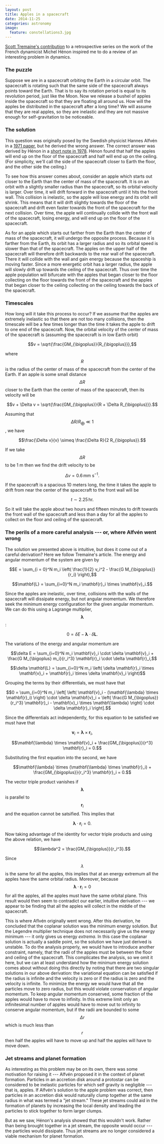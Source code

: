 ```yaml
---
layout: post
title: Apples in a spacecraft
date: 2014-11-25
categories: astronomy
image:
  feature: constellations3.jpg
---
```


[Scott Tremaine's contribution][1] to a retrospective series on the work of
the French dynamicist Michel Hénon inspired me to do a review of an
interesting problem in dynamics.

### The puzzle

Suppose we are in a spacecraft orbiting the Earth in a circular orbit.  The
spacecraft is rotating such that the same side of the spacecraft always
points toward the Earth.  That is to say its rotation period is equal to its
revolution period, just like the Moon.  Now we release a bushel of apples
inside the spacecraft so that they are floating all around us.  How will the
apples be distributed in the spacecraft after a long time?  We will assume
that they are real apples, so they are inelastic and they are not massive
enough for self-gravitation to be noticeable.  

### The solution

This question was originally posed by the Swedish physicist Hannes Alfvén in
a [1971 paper][2], but he derived the wrong answer.  The correct answer was
derived by Hénon in a [short note in 1978][3].  Hénon found that half the
apples will end up on the floor of the spacecraft and half will end up on
the ceiling.  (For simplicity, we'll call the side of the spacecraft closer
to Earth the floor, and the other side the ceiling.)

To see how this answer comes about, consider an apple which starts out
closer to the Earth than the center of mass of the spacecraft.  It is on an
orbit with a slightly smaller radius than the spacecraft, so its orbital
velocity is larger.  Over time, it will drift forward in the spacecraft
until it hits the front wall.  This collision is inelastic, so the apple
will lose energy and its orbit will shrink.  This means that it will drift
slightly towards the floor of the spacecraft and drift even faster towards
the front of the spacecraft for the next collision.  Over time, the apple
will continually collide with the front wall of the spacecraft, losing
energy, and will end up on the floor of the spacecraft.

As for an apple which starts out farther from the Earth than the center of
mass of the spacecraft, it will undergo the opposite process.  Because it is
farther from the Earth, its orbit has a larger radius and so its orbital
speed is slower than that of the spacecraft.  The apples on the upper half
of the spacecraft will therefore drift backwards to the rear wall of the
spacecraft.  There it will collide with the wall and gain energy because the
spaceship is moving faster.  Since a more energetic orbit has a larger
radius, the apple will slowly drift up towards the ceiling of the
spacecraft.  Thus over time the apple population will bifurcate with the
apples that began closer to the floor collecting on the floor towards the
front of the spacecraft and the apples that began closer to the ceiling
collecting on the ceiling towards the back of the spacecraft. 

### Timescales

How long will it take this process to occur?  If we assume that the apples
are extremely inelastic so that there are not too many collisions, then the
timescale will be a few times longer than the time it takes the apple to
drift to one end of the spacecraft.  Now, the orbital velocity of the center
of mass of the spacecraft is (assuming the spacecraft is in low Earth orbit)

$$v = \sqrt{\frac{GM_{\bigoplus}}{R_{\bigoplus}}},$$

where $$R$$ is the radius of the center of mass of the spacecraft from the
center of the Earth.  If an apple is some small distance $$\Delta R$$ closer
to the Earth than the center of mass of the spacecraft, then its velocity
will be

$$v + \Delta v = \sqrt{\frac{GM_{\bigoplus}}{R + \Delta R_{\bigoplus}}}.$$

Assuming that $$\Delta R / R_{\bigoplus} \ll 1$$, we have

$$\frac{\Delta v}{v} \simeq \frac{\Delta R}{2 R_{\bigoplus}}.$$

If we take $$\Delta R$$ to be 1 m then we find the drift velocity to be

$$\Delta v = 0.6 \, \textrm{mm} \: \textrm{s}^{-1}.$$

If the spacecraft is a spacious 10 meters long, the time it takes the apple
to drift from near the center of the spacecraft to the front wall will be 

$$t \sim 2.25 \, \textrm{hr}.$$

So it will take the apple about two hours and fifteen minutes to drift
towards the front wall of the spacecraft and less than a day for all the
apples to collect on the floor and ceiling of the spacecraft.

### The perils of a more careful analysis --- or, where Alfvén went wrong

The solution we presented above is intuitive, but does it come out of a
careful derivation?  Here we follow Tremaine's article.  The energy and
angular momentum of the system are given by

$$E = \sum_{i = 0}^N m_i \left( \frac{1}{2} v_i^2 - \frac{G
M_{\bigoplus}}{r_i} \right),$$

$$\mathbf{L} = \sum_{i=0}^N m_i \mathbf{r}_i \times \mathbf{v}_i.$$

Since the apples are inelastic, over time, collisions with the walls of the
spacecraft will dissipate energy, but not angular momentum.  We therefore
seek the minimum energy configuration for the given angular momentum.  We
can do this using a Lagrange multiplier, $$\mathbf{\lambda}$$:

$$0 = \delta E - \mathbf{\lambda} \cdot \delta \mathbf{L}.$$

The variations of the energy and angular momentum are

$$\delta E = \sum_{i=0}^N m_i \mathbf{v}_i \cdot \delta \mathbf{v}_i +
\frac{G M_{\bigoplus} m_i}{r_i^3} \mathbf{r}_i \cdot \delta \mathbf{r}_i,$$

$$\delta \mathbf{L} = \sum_{i=0}^N m_i \left( \delta \mathbf{r}_i \times
\mathbf{v}_i + \mathbf{r}_i \times \delta \mathbf{v}_i \right)$$

Grouping the terms by their differentials, we must have that

$$0 = \sum_{i=0}^N m_i \left[ \left( \mathbf{v}_i - (\mathbf{\lambda} \times
\mathbf{r}_i) \right) \cdot \delta \mathbf{v}_i + \left( \frac{G
M_{\bigoplus}}{r_i^3} \mathbf{r}_i - \mathbf{v}_i \times \mathbf{\lambda}
\right) \cdot \delta \mathbf{r}_i \right].$$

Since the differentials act independently, for this equation to be
satisfied we must have that 

$$\mathbf{v}_i = \mathbf{\lambda} \times \mathbf{r}_i,$$

$$\mathbf{\lambda} \times \mathbf{v}_i + \frac{GM_{\bigoplus}}{r^3}
\mathbf{r}_i = 0.$$

Substituting the first equation into the second, we have

$$\mathbf{\lambda} \times (\mathbf{\lambda} \times \mathbf{r}_i) +
\frac{GM_{\bigoplus}}{r_i^3} \mathbf{r}_i = 0.$$

The vector triple product vanishes if $$\mathbf{\lambda}$$ is parallel to
$$\mathbf{r}_i$$ and the equation cannot be satsified.  This implies that

$$\mathbf{\lambda} \cdot \mathbf{r}_i = 0.$$

Now taking advantage of the identity for vector triple products and using
the above relation, we have

$$\lambda^2 = \frac{GM_{\bigoplus}}{r_i^3}.$$

Since $$\lambda$$ is the same for all the apples, this implies that at an
energy extremum all the apples have the same orbital radius.  Moreover,
because $$\mathbf{\lambda} \cdot \mathbf{r}_i = 0$$ for all the apples, all
the apples must have the same orbital plane.  This result would then seem to
contradict our earlier, intuitive derivation ---  we appear to be finding
that all the apples will collect in the middle of the spacecraft.

This is where Aflvén originally went wrong.  After this derivation, he
concluded that the coplanar solution was the minimum energy solution.  But
the Legendre multiplier technique does not necessarily give us the energy
minimum --- it only gives us energy _extrema_.  In this case the coplanar
solution is actually a saddle point, so the solution we have just derived is
unstable.  To do the analysis properly, we would have to introduce another
constraint, namely, that the radii of the apples must be between the floor
and ceiling of the spacecraft.  This complicates the analysis, so we omit it
here, but we can at least understand how the minimum energy solution comes
about without doing this directly by noting that there are two singular
solutions in our above derivation: the variational equation can be satisfied
if the radius is infinite and the velocity is zero or if the radius is zero
and the velocity is infinite.  To minimize the energy we would have that all
the particles move to zero radius, but this would violate conservation of
angular momentum.  To keep angular momentum conserved, some fraction of the
apples would have to move to infinity.  In this extreme limit only an
infinitesimal number of apples would have to move out to infinity to
conserve angular momentum, but if the radii are bounded to some $$\Delta r$$
which is much less than $$r$$ then half the apples will have to move up and
half the apples will have to move down.

### Jet streams and planet formation

As interesting as this problem may be on its own, there was some motivation
for raising it --- Alfvén proposed it in the context of planet formation.
Particles in an accretion disk around a protostar can be considered to be
inelastic particles for which self gravity is negligible --- that is,
apples.  If Alfvén's solution to the apple problem was correct, then
particles in an accretion disk would naturally clump together at the same
radius in what was termed a "jet stream."  These jet streams could aid in
the formation of planets by increasing the local density and leading the
particles to stick together to form larger clumps.

But as we saw, Hénon's analysis showed that this wouldn't work.  Rather than
being brought together in a jet stream, the opposite would occur --- the
particles would dissipate.  Thus jet streams are no longer considered a
viable mechanism for planet formation.

[1]: http://arxiv.org/abs/1411.4938
[2]: http://www.jstor.org/stable/1732245
[3]: http://www.jstor.org/stable/1745593
